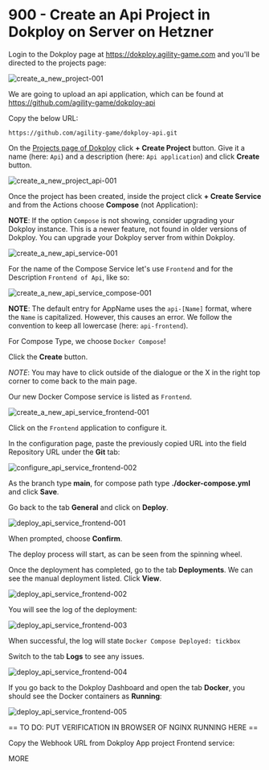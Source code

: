 # 900 - Create an Api Project in Dokploy on Server on Hetzner

Login to the Dokploy page at https://dokploy.agility-game.com and you'll be directed to the projects page:

![create_a_new_project-001](https://github.com/agility-game/dokploy/assets/1499433/8cd7133a-8ddc-4d1c-b643-7806c63a7d97)

We are going to upload an api application, which can be found at https://github.com/agility-game/dokploy-api

Copy the below URL:

```
https://github.com/agility-game/dokploy-api.git
```

On the [Projects page of Dokploy](https://dokploy.agility-game.com/dashboard/projects) click **+ Create Project** button. Give it a name (here: ```Api```) and a description (here: ```Api application```) and click **Create** button.

![create_a_new_project_api-001](https://github.com/agility-game/dokploy/assets/1499433/49a4432c-f48d-4d42-9846-87f0760dd1bc)

Once the project has been created, inside the project click **+ Create Service** and from the Actions choose **Compose** (not Application):

**NOTE**: If the option ```Compose``` is not showing, consider upgrading your Dokploy instance. This is a newer feature, not found in older versions of Dokploy. You can upgrade your Dokploy server from within Dokploy.

![create_a_new_api_service-001](https://github.com/agility-game/dokploy/assets/1499433/1c87bf74-b94f-4847-a774-12bf9571d394)

For the name of the Compose Service let's use ```Frontend``` and for the Description ```Frontend of Api```, like so:

![create_a_new_api_service_compose-001](https://github.com/agility-game/dokploy/assets/1499433/2d146f9f-9ada-4831-bfa6-a161dbd7948e)

**NOTE**: The default entry for AppName uses the ```api-[Name]``` format, where the ```Name``` is capitalized. However, this causes an error. We follow the convention to keep all lowercase (here: ```api-frontend```).

For Compose Type, we choose ```Docker Compose```!

Click the **Create** button. 

*NOTE*: You may have to click outside of the dialogue or the X in the right top corner to come back to the main page.

Our new Docker Compose service is listed as ```Frontend```.

![create_a_new_api_service_frontend-001](https://github.com/agility-game/dokploy/assets/1499433/7f6eafbb-aa43-48cf-bf83-78f7d7fd7e3c)

Click on the ```Frontend``` application to configure it.

In the configuration page, paste the previously copied URL into the field Repository URL under the **Git** tab:

![configure_api_service_frontend-002](https://github.com/agility-game/dokploy/assets/1499433/6e18a416-0dbb-46b9-a9d5-bb18df881da0)

As the branch type **main**, for compose path type **./docker-compose.yml** and click **Save**.

Go back to the tab **General** and click on **Deploy**.

![deploy_api_service_frontend-001](https://github.com/agility-game/dokploy/assets/1499433/07929de0-7e0c-4cf2-ab35-cde873125c3b)

When prompted, choose **Confirm**.

The deploy process will start, as can be seen from the spinning wheel.

Once the deployment has completed, go to the tab **Deployments**. We can see the manual deployment listed. Click **View**.

![deploy_api_service_frontend-002](https://github.com/agility-game/dokploy/assets/1499433/690fe62e-7d13-4942-882d-a13a61fe871e)

You will see the log of the deployment:

![deploy_api_service_frontend-003](https://github.com/agility-game/dokploy/assets/1499433/ae55d8b7-81cd-44a9-9bbe-a49b9ebc806f)

When successful, the log will state ```Docker Compose Deployed: tickbox```

Switch to the tab **Logs** to see any issues.

![deploy_api_service_frontend-004](https://github.com/agility-game/dokploy/assets/1499433/7671ab09-8d47-4f55-8fcc-1dc74875181c)

If you go back to the Dokploy Dashboard and open the tab **Docker**, you should see the Docker containers as **Running**:

![deploy_api_service_frontend-005](https://github.com/agility-game/dokploy/assets/1499433/e3b9a236-a494-4cf9-a155-83b4c1211398)

== TO DO: PUT VERIFICATION IN BROWSER OF NGINX RUNNING HERE ==

Copy the Webhook URL from Dokploy App project Frontend service:



MORE

